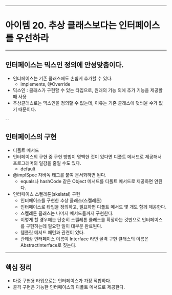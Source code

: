 
---
# 아이템 20. 추상 클래스보다는 인터페이스를 우선하라

---
## 인터페이스는 믹스인 정의에 안성맞춤이다.

- 인터페이스는 기존 클래스에도 손쉽게 추가할 수 있다.
	- implements, @Override
- 믹스인 : 클래스가 구현할 수 있는 타입으로, 원래의 기능 외에 추가 기능을 제공할 때 사용
- 추상클래스로는 믹스인을 정의할 수 없는데, 이유는 기존 클래스에 덧씌울 수가 없기 때문이다.

--
## 인터페이스의 구현
- 디폴트 메서드
- 인터페이스의 구현 중 구현 방법이 명백한 것이 있다면 디폴트 메서드로 제공해서 프로그래머의 일감을 줄일 수도 있다.
	- default
- @implSpec 자바독 태그를 붙여 문서화하면 된다.
	- equals나 hashCode 같은 Object 메서드를 디폴트 메서드로 제공하면 안된다.
- 인터페이스 스켈레톤(skelatal) 구현
	- 인터페이스를 구현한 추상 클래스(스켈레톤)
	- 인터페이스로 타입을 정의하고, 필요하면 디폴트 메서드 몇 개도 함께 제공한다.
	- 스켈레톤 클래스는 나머지 메서드들까지 구현한다.
	- 이렇게 할 경우에는 단순히 스켈레톤 클래스를 확장하는 것만으로 인터페이스를 구현하는데 필요한 일이 대부분 완료된다.
	- 템플릿 메서드 패턴과 관련이 있다.
	- 관례상 인터페이스 이름이 Interface 라면 골격 구현 클래스의 이름은 AbstractInterface로 짓는다.

---
## 핵심 정리
* 다중 구현용 타입으로는 인터페이스가 가장 적합하다.
* 골격 구현은 가능한 인터페이스의 디폴트 메서드로 제공한다.
